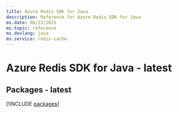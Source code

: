 ```yaml
---
title: Azure Redis SDK for Java
description: Reference for Azure Redis SDK for Java
ms.date: 06/13/2025
ms.topic: reference
ms.devlang: java
ms.service: redis-cache
---
```

# Azure Redis SDK for Java - latest
## Packages - latest
[!INCLUDE [packages](redis-index.md)]
